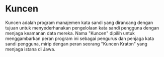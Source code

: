 # Kuncen
Kuncen adalah program manajemen kata sandi yang dirancang dengan tujuan untuk menyederhanakan pengelolaan kata sandi
pengguna dengan menjaga keamanan data mereka. Nama "Kuncen" dipilih untuk menggambarkan peran program ini sebagai
pengurus dan penjaga kata sandi pengguna, mirip dengan peran seorang "Kuncen Kraton" yang menjaga istana di Jawa.
